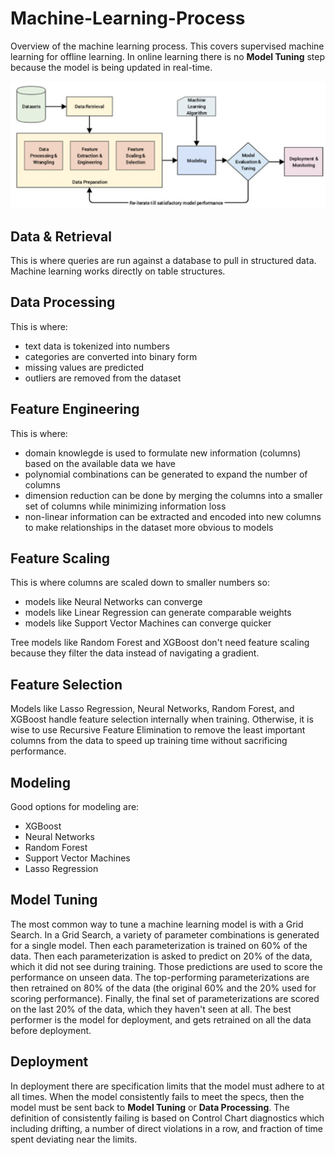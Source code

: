 # Machine-Learning-Process
Overview of the machine learning process. This covers supervised machine learning for offline learning. In online learning there is no **Model Tuning** step because the model is being updated in real-time.

![alt text](https://github.com/nicholasjmorris1993/Machine-Learning-Process/blob/main/machine_learning_pipeline.png)

## Data & Retrieval
This is where queries are run against a database to pull in structured data. Machine learning works directly on table structures.

## Data Processing
This is where:
- text data is tokenized into numbers
- categories are converted into binary form
- missing values are predicted
- outliers are removed from the dataset

## Feature Engineering
This is where:
- domain knowlegde is used to formulate new information (columns) based on the available data we have
- polynomial combinations can be generated to expand the number of columns
- dimension reduction can be done by merging the columns into a smaller set of columns while minimizing information loss
- non-linear information can be extracted and encoded into new columns to make relationships in the dataset more obvious to models

## Feature Scaling
This is where columns are scaled down to smaller numbers so:
- models like Neural Networks can converge
- models like Linear Regression can generate comparable weights
- models like Support Vector Machines can converge quicker
  
Tree models like Random Forest and XGBoost don't need feature scaling because they filter the data instead of navigating a gradient.

## Feature Selection
Models like Lasso Regression, Neural Networks, Random Forest, and XGBoost handle feature selection internally when training. Otherwise, it is wise to use Recursive Feature Elimination to remove the least important columns from the data to speed up training time without sacrificing performance.

## Modeling
Good options for modeling are:
- XGBoost
- Neural Networks
- Random Forest
- Support Vector Machines
- Lasso Regression

## Model Tuning
The most common way to tune a machine learning model is with a Grid Search. In a Grid Search, a variety of parameter combinations is generated for a single model. Then each parameterization is trained on 60% of the data. Then each parameterization is asked to predict on 20% of the data, which it did not see during training. Those predictions are used to score the performance on unseen data. The top-performing parameterizations are then retrained on 80% of the data (the original 60% and the 20% used for scoring performance). Finally, the final set of parameterizations are scored on the last 20% of the data, which they haven't seen at all. The best performer is the model for deployment, and gets retrained on all the data before deployment.

## Deployment
In deployment there are specification limits that the model must adhere to at all times. When the model consistently fails to meet the specs, then the model must be sent back to **Model Tuning** or **Data Processing**. The definition of consistently failing is based on Control Chart diagnostics which including drifting, a number of direct violations in a row, and fraction of time spent deviating near the limits.
